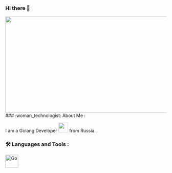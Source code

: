 ### Hi there 👋

<!--
**ekovv/ekovv** is a ✨ _special_ ✨ repository because its `README.md` (this file) appears on your GitHub profile.

Here are some ideas to get you started:

- 🔭 I’m currently working on ...
- 🌱 I’m currently learning ...
- 👯 I’m looking to collaborate on ...
- 🤔 I’m looking for help with ...
- 💬 Ask me about ...
- 📫 How to reach me: ...
- 😄 Pronouns: ...
- ⚡ Fun fact: ...
-->

<div align="center">
  <img src="https://media.giphy.com/media/dWesBcTLavkZuG35MI/giphy.gif" width="600" height="300"/>
</div>
### :woman_technologist: About Me :

I am a Golang Developer <img src="https://media.giphy.com/media/WUlplcMpOCEmTGBtBW/giphy.gif" width="30"> from Russia.

### :hammer_and_wrench: Languages and Tools :
<div>
  <img src="[https://github.com/devicons/devicon/blob/master/icons/java/java-original-wordmark.svg](https://raw.githubusercontent.com/devicons/devicon/55609aa5bd817ff167afce0d965585c92040787a/icons/go/go-original.svg)https://raw.githubusercontent.com/devicons/devicon/55609aa5bd817ff167afce0d965585c92040787a/icons/go/go-original.svg](https://github.com/devicons/devicon/blob/master/icons/go/go-original.svg)https://github.com/devicons/devicon/blob/master/icons/go/go-original.svg](https://github.com/devicons/devicon/blob/master/icons/go/go-original.svg)https://github.com/devicons/devicon/blob/master/icons/go/go-original.svg" title="Go" width="40" height="40"/>&nbsp;
</div>
